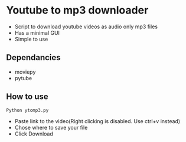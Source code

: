 # Youtube to mp3 downloader

* Script to download youtube videos as audio only mp3 files
* Has a minimal GUI
* Simple to use

## Dependancies

* moviepy
* pytube

## How to use

` Python ytomp3.py `

* Paste link to the video(Right clicking is disabled. Use ctrl+v instead)
* Chose where to save your file
* Click Download
